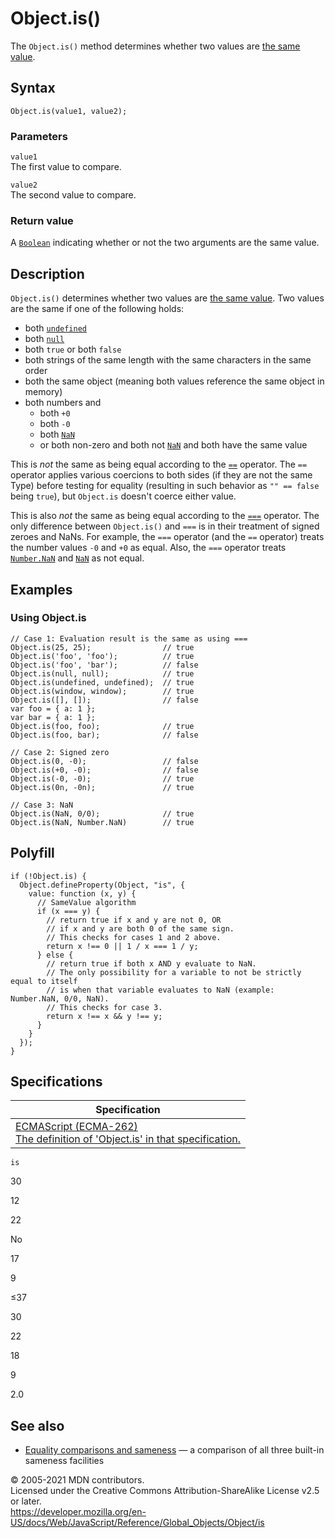 # Object.is()

The `Object.is()` method determines whether two values are [the same value](https://developer.mozilla.org/en-US/docs/Web/JavaScript/Equality_comparisons_and_sameness).

## Syntax

    Object.is(value1, value2);

### Parameters

`value1`  
The first value to compare.

`value2`  
The second value to compare.

### Return value

A [`Boolean`](../boolean) indicating whether or not the two arguments are the same value.

## Description

`Object.is()` determines whether two values are [the same value](https://developer.mozilla.org/en-US/docs/Web/JavaScript/Equality_comparisons_and_sameness). Two values are the same if one of the following holds:

-   both [`undefined`](../undefined)
-   both [`null`](../null)
-   both `true` or both `false`
-   both strings of the same length with the same characters in the same order
-   both the same object (meaning both values reference the same object in memory)
-   both numbers and
    -   both `+0`
    -   both `-0`
    -   both [`NaN`](../nan)
    -   or both non-zero and both not [`NaN`](../nan) and both have the same value

This is _not_ the same as being equal according to the [`==`](https://developer.mozilla.org/en-US/docs/Web/JavaScript/Reference/Operators#equality) operator. The `==` operator applies various coercions to both sides (if they are not the same Type) before testing for equality (resulting in such behavior as `"" == false` being `true`), but `Object.is` doesn't coerce either value.

This is also _not_ the same as being equal according to the [`===`](https://developer.mozilla.org/en-US/docs/Web/JavaScript/Reference/Operators#identity) operator. The only difference between `Object.is()` and `===` is in their treatment of signed zeroes and NaNs. For example, the `===` operator (and the `==` operator) treats the number values `-0` and `+0` as equal. Also, the `===` operator treats [`Number.NaN`](../number/nan) and [`NaN`](../nan) as not equal.

## Examples

### Using Object.is

    // Case 1: Evaluation result is the same as using ===
    Object.is(25, 25);                // true
    Object.is('foo', 'foo');          // true
    Object.is('foo', 'bar');          // false
    Object.is(null, null);            // true
    Object.is(undefined, undefined);  // true
    Object.is(window, window);        // true
    Object.is([], []);                // false
    var foo = { a: 1 };
    var bar = { a: 1 };
    Object.is(foo, foo);              // true
    Object.is(foo, bar);              // false

    // Case 2: Signed zero
    Object.is(0, -0);                 // false
    Object.is(+0, -0);                // false
    Object.is(-0, -0);                // true
    Object.is(0n, -0n);               // true

    // Case 3: NaN
    Object.is(NaN, 0/0);              // true
    Object.is(NaN, Number.NaN)        // true

## Polyfill

    if (!Object.is) {
      Object.defineProperty(Object, "is", {
        value: function (x, y) {
          // SameValue algorithm
          if (x === y) {
            // return true if x and y are not 0, OR
            // if x and y are both 0 of the same sign.
            // This checks for cases 1 and 2 above.
            return x !== 0 || 1 / x === 1 / y;
          } else {
            // return true if both x AND y evaluate to NaN.
            // The only possibility for a variable to not be strictly equal to itself
            // is when that variable evaluates to NaN (example: Number.NaN, 0/0, NaN).
            // This checks for case 3.
            return x !== x && y !== y;
          }
        }
      });
    }

## Specifications

<table><thead><tr class="header"><th>Specification</th></tr></thead><tbody><tr class="odd"><td><a href="https://tc39.es/ecma262/#sec-object.is">ECMAScript (ECMA-262)<br />
<span class="small">The definition of 'Object.is' in that specification.</span></a></td></tr></tbody></table>

`is`

30

12

22

No

17

9

≤37

30

22

18

9

2.0

## See also

-   [Equality comparisons and sameness](https://developer.mozilla.org/en-US/docs/Web/JavaScript/Equality_comparisons_and_sameness) — a comparison of all three built-in sameness facilities

© 2005-2021 MDN contributors.  
Licensed under the Creative Commons Attribution-ShareAlike License v2.5 or later.  
<a href="https://developer.mozilla.org/en-US/docs/Web/JavaScript/Reference/Global_Objects/Object/is" class="_attribution-link">https://developer.mozilla.org/en-US/docs/Web/JavaScript/Reference/Global_Objects/Object/is</a>
